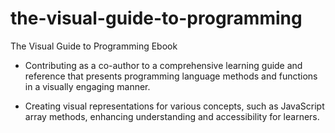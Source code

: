 # the-visual-guide-to-programming
The Visual Guide to Programming Ebook

- Contributing as a co-author to a comprehensive learning guide and reference that presents programming language methods and functions in a visually engaging manner. 

- Creating visual representations for various concepts, such as JavaScript array methods, enhancing understanding and accessibility for learners.
